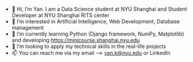 - 👋 Hi, I’m Yan. I am a Data Science student at NYU Shanghai and Student Developer at NYU Shanghai RITS center
- 👀 I’m interested in Artificial Intelligence, Web Development, Database management
- 🌱 I’m currently learning Python (Django framework, NumPy, Matplotlib) and developing https://minicourse.shanghai.nyu.edu
- 💞️ I’m looking to apply my technical skills in the real-life projects 
- 📫 You can reach me via my email --> yan.k@nyu.edu or LinkedIn

<!---
whykay-01/whykay-01 is a ✨ special ✨ repository because its `README.md` (this file) appears on your GitHub profile.
You can click the Preview link to take a look at your changes.
--->
